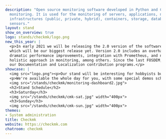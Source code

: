 ```yaml
---
description: "Open source monitoring software developed in Python and C++ for IT Infrastructure
  monitoring. It is used for the monitoring of servers, applications, networks, cloud
  infrastructures (public, private, hybrid), containers, storage, databases and environment
  sensors."
layout: stand
show_on_overview: true
logo: stands/checkmk/logo.png
new_this_year: |
  <p>In early 2021 we will be releasing the 2.0 version of the software,
  which will be our biggest release yet. Version 2.0 includes an overhaul of the GUI,
  dramatic performance improvements, integration with Prometheus, and ntop for a more
  holistic approach in monitoring, among others. Since the last FOSDEM, we also released
  our Documentation and Localization contribution programs.</p>
showcase: |
  <img src="logo.png"><p>Our stand will be interesting for hobbyists building their homelab or IT professionals who are managing their organization's infrastructure. At our stand we'll share some insights of what we learned in the field, explain some of our problem-solving approach in the job and show some demos. We'll also share how we are trying to bridge the gap between IT Ops and DevOps teams &mdash; two teams that historically have been working in silos &mdash; to improve collaboration. </p>
  <p>We're available the whole day for you, with some special demos scheduled.</p>
  <img src="/stands/checkmk/monitoring-dashboard2.jpg">
  <h2>Stand Schedule</h2>
  <h3>Saturday</h3>
  <img src="/stands/checkmk/cmk-sat.jpg" width="400px">
  <h3>Sunday</h3>
  <img src="/stands/checkmk/cmk-sun.jpg" width="400px">
themes:
- System administration
title: Checkmk
website: https://checkmk.com
chatroom: checkmk
---
```

